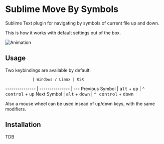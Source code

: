 Sublime Move By Symbols
=======================

Sublime Text plugin for navigating by symbols of current file up and down.

This is how it works with default settings out of the box.

![Animation](http://habrastorage.org/storage3/113/4e7/25a/1134e725aa2d63666d909637889cb295.gif)


Usage
---
Two keybindings are available by default:

                | Windows / Linux | OSX
--------------- | --------------- | --- 
Previous Symbol | <kbd>alt</kbd> + <kbd>up</kbd>   | <kbd>⌃ control</kbd> + <kbd>up</kbd>
Next Symbol     | <kbd>alt</kbd> + <kbd>down</kbd> | <kbd>⌃ control</kbd> + <kbd>down</kbd>

Also a mouse wheel can be used insead of <kbd>up</kbd>/<kbd>down</kbd> keys, with the same modifiers.


Installation
---
TDB

